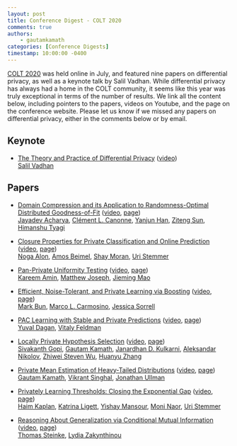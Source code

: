 ```yaml
---
layout: post
title: Conference Digest - COLT 2020
comments: true
authors: 
    - gautamkamath
categories: [Conference Digests]
timestamp: 10:00:00 -0400
---
```


[COLT 2020](https://www.learningtheory.org/colt2020/) was held online in July, and featured nine papers on differential privacy, as well as a keynote talk by Salil Vadhan.
While differential privacy has always had a home in the COLT community, it seems like this year was truly exceptional in terms of the number of results.
We link all the content below, including pointers to the papers, videos on Youtube, and the page on the conference website. 
Please let us know if we missed any papers on differential privacy, either in the comments below or by email.

## Keynote
- [The Theory and Practice of Differential Privacy](http://www.learningtheory.org/colt2020/virtual/speaker_1.html) ([video](https://www.youtube.com/watch?v=4bpFDpT1t7I))  
[Salil Vadhan](https://salil.seas.harvard.edu/)

## Papers

- [Domain Compression and its Application to Randomness-Optimal Distributed Goodness-of-Fit](https://arxiv.org/abs/1907.08743) ([video](https://www.youtube.com/watch?v=dgGdARyU6oY), [page](https://www.learningtheory.org/colt2020/virtual/papers/paper_96.html))  
[Jayadev Acharya](https://people.ece.cornell.edu/acharya/), [Clément L. Canonne](http://www.cs.columbia.edu/~ccanonne/), [Yanjun Han](https://web.stanford.edu/~yjhan/), [Ziteng Sun](http://www.zitengsun.com/), [Himanshu Tyagi](https://ece.iisc.ac.in/~htyagi/)

- [Closure Properties for Private Classification and Online Prediction](https://arxiv.org/abs/2003.04509) ([video](https://www.youtube.com/watch?v=U9hqJH6sEyY), [page](https://www.learningtheory.org/colt2020/virtual/papers/paper_320.html))  
[Noga Alon](https://web.math.princeton.edu/~nalon/), [Amos Beimel](https://www.cs.bgu.ac.il/~beimel/), [Shay Moran](http://www.cs.technion.ac.il/~shaymrn/), [Uri Stemmer](https://www.uri.co.il/)

- [Pan-Private Uniformity Testing](https://arxiv.org/abs/1911.01452) ([video](https://www.youtube.com/watch?v=yMXAjEGDXdI), [page](https://www.learningtheory.org/colt2020/virtual/papers/paper_141.html))  
[Kareem Amin](http://amin.kareemx.com/), [Matthew Joseph](https://www.majos.net/), [Jieming Mao](https://sites.google.com/view/jieming-mao)

- [Efficient, Noise-Tolerant, and Private Learning via Boosting](https://arxiv.org/abs/2002.01100) ([video](https://www.youtube.com/watch?v=xCh7oZKcINs), [page](https://www.learningtheory.org/colt2020/virtual/papers/paper_304.html))  
[Mark Bun](https://cs-people.bu.edu/mbun/), [Marco L. Carmosino](https://marco.ntime.org/), [Jessica Sorrell](http://cseweb.ucsd.edu/~jlsorrel/)

- [PAC Learning with Stable and Private Predictions](https://arxiv.org/abs/1911.10541) ([video](https://www.youtube.com/watch?v=jZlgmBUQ4nU), [page](https://www.learningtheory.org/colt2020/virtual/papers/paper_37.html))  
[Yuval Dagan](https://yuvaldagan.wordpress.com/), [Vitaly Feldman](http://vtaly.net/)

- [Locally Private Hypothesis Selection](https://arxiv.org/abs/2002.09465) ([video](https://www.youtube.com/watch?v=MGeBYQ7lJYw), [page](https://www.learningtheory.org/colt2020/virtual/papers/paper_5.html))  
[Sivakanth Gopi](https://www.microsoft.com/en-us/research/people/sigopi/), [Gautam Kamath](http://www.gautamkamath.com/), [Janardhan D. Kulkarni](https://www.microsoft.com/en-us/research/people/jakul/), [Aleksandar Nikolov](http://www.cs.toronto.edu/~anikolov/), [Zhiwei Steven Wu](https://zstevenwu.com/), [Huanyu Zhang](https://huanyuzhang.github.io/)

- [Private Mean Estimation of Heavy-Tailed Distributions](https://arxiv.org/abs/2002.09464) ([video](https://www.youtube.com/watch?v=6NVuAZqxrSE), [page](https://www.learningtheory.org/colt2020/virtual/papers/paper_6.html))  
[Gautam Kamath](http://www.gautamkamath.com/), [Vikrant Singhal](http://www.ccs.neu.edu/home/vikrantsinghal/), [Jonathan Ullman](https://www.ccs.neu.edu/home/jullman/)

- [Privately Learning Thresholds: Closing the Exponential Gap](https://arxiv.org/abs/1911.10137) ([video](https://www.youtube.com/watch?v=uGTfJsJAkh0), [page](https://www.learningtheory.org/colt2020/virtual/papers/paper_219.html))  
[Haim Kaplan](http://www.cs.tau.ac.il/~haimk/), [Katrina Ligett](https://www.cs.huji.ac.il/~katrina/), [Yishay Mansour](https://www.tau.ac.il/~mansour/), [Moni Naor](http://www.wisdom.weizmann.ac.il/~naor/), [Uri Stemmer](https://www.uri.co.il/)

- [Reasoning About Generalization via Conditional Mutual Information](https://arxiv.org/abs/2001.09122) ([video](https://www.youtube.com/watch?v=c5fzeqiTwWk), [page](https://www.learningtheory.org/colt2020/virtual/papers/paper_98.html))  
[Thomas Steinke](http://www.thomas-steinke.net/), [Lydia Zakynthinou](http://www.ccs.neu.edu/home/lydiazak/)
